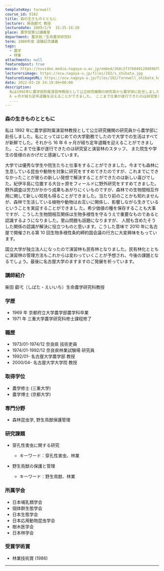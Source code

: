 ```yaml
---
templateKey: farewell
course_id: 0182
title: 森の生きものとともに
lecturer: 柴田叡弌 教授
lecturedate: 2009/2/9  15:35-16:20
place: 農学部第12講義室
department: 農学部／生命農学研究科
term: 2008年度 退職記念講義
tags:
  - 農学
  - 林業
attachments: null
featuredpost: true
movie: https://nuvideo.media.nagoya-u.ac.jp/embed/260c2f376049120d898f89adf98bb1d3e428656a
lecturersimage: https://ocw.nagoya-u.jp/files/182/s_shibata.jpg
featuredimageURL: https://ocw.nagoya-u.jp/files/182/farewell_shibata_kanban.jpg
date: 2022-03-26 14:19:09+00:00
description:
  私は1992年に農学部附属演習林教授として公立研究機関の研究員から農学部に赴任しました。私にとってはじめての大学勤務でしたので大学での生活はすべてが新鮮でした。それから16年
  6 ヶ月が経ち定年退職を迎えることができました。 ここまで仕事が遂行できたのは研究室と演習林のスタッフ、 また院生や学生の皆様のおかげだと感謝しています。 大学では優秀な学生や院生たちと仕事をすることができました。今
  ....
---
```


### 森の生きものとともに

私は 1992 年に農学部附属演習林教授として公立研究機関の研究員から農学部に赴任しました。私にとってはじめての大学勤務でしたので大学での生活はすべてが新鮮でした。それから 16 年 6 ヶ月が経ち定年退職を迎えることができました。 ここまで仕事が遂行できたのは研究室と演習林のスタッフ、 また院生や学生の皆様のおかげだと感謝しています。

大学では優秀な学生や院生たちと仕事をすることができました。今までも森林に生息している昆虫や動物を対象に研究をすすめてきたのですが、これまでにできなかったことが彼らの新しい発想で解決することができたのは新しい喜びでした。紀伊半島に位置する大台ヶ原をフィールドに野外研究をすすめてきました。野外調査は労力がかかり成果もあがりにくいものですが、森林での生物間相互作用に関して新しい知見も得ることができました。当たり前のことかも知れませんが、森林で生活している植物や動物はお互いに関係し、影響しながら生きているということを実証することができまし た。希少価値の種を保存することも大事ですが、こうした生物間相互関係は生物多様性を守るうえで重要なものであると 認識するようになりました。里山問題も話題になりますが、 人間も含めたそうした関係の認識が解決に役立つものと思います。こうした意味で 2010 年に名古屋で開催される第 10 回生物多様性条約締約国会議の行方に大変興味をもっています。

国立大学が独立法人になったので演習林も民有林となりました。民有林化とともに演習林の管理方法もこれからは変わっていくことが予想され、今後の課題となるでしょう。最後に名古屋大学のますますのご発展を祈っています。

### 講師紹介

柴田 叡弌（しばた・えいいち）生命農学研究科教授

### 学歴

- 1969 年 京都府立大学農学部農学科卒業
- 1971 年 三重大学農学研究科修士課程修了

### 職歴

- 1973/01-1974/12 奈良県 技術吏員
- 1974/01-1992/12 奈良県林業試験場 研究員
- 1992/01- 名古屋大学農学部 教授
- 2000/04- 名古屋大学大学院 教授

### 取得学位

- 農学修士 (三重大学)
- 農学博士 (京都大学)

### 専門分野

- 森林昆虫学, 野生鳥獣保護管理

### 研究課題

- 穿孔性害虫に関する研究

  - キーワード：穿孔性害虫、林業

- 野生鳥獣の保護と管理

  - キーワード：野生鳥獣、林業

### 所属学会

- 日本哺乳類学会
- 個体群生態学会
- 日本生態学会
- 日本応用動物昆虫学会
- 樹木医学会
- 日本林学会

### 受賞学術賞

- 林業技術賞 (1986)

---
